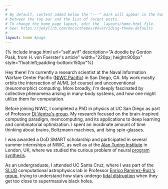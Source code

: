 ```yaml
---
#
# By default, content added below the "---" mark will appear in the home page
# between the top bar and the list of recent posts.
# To change the home page layout, edit the _layouts/home.html file.
# See: https://jekyllrb.com/docs/themes/#overriding-theme-defaults
#
layout: home #page
---
```

<!-- ![image](self.avif){: width="220px" style="float:left; padding-right:20px"} -->

{% include image.html url="self.avif" description="A doodle by Gordon Pask, from H. von Foerster's article" width="220px; height:900px" style="float:left;padding-bottom:150px"%}

Hey there! I'm currently a research scientist at the Naval Information Warfare Center Pacific ([NIWC Pacific](https://www.niwcpacific.navy.mil)) in San Diego, CA. My work mostly orbits the intersection of AI/ML (of course) and unconventional (neuromorphic) computing. More broadly, I'm deeply fascinated by collective phenomena arising in many-body systems, and how one might utilize them for computation.

Before joining NIWC, I completed a PhD in physics at UC San Diego as part of Professor [Di Ventra's group](https://diventra.physics.ucsd.edu). My research focused on the brain-inspired computing paradigm, memcomputing, and its applications to deep learning and combinatorial optimization. I spent an inordinate amount of time thinking about brains, Boltzmann machines, and Ising spin-glasses.

I was awarded a DoD SMART scholarship and participated in several summer internships at NIWC, as well as at the [Alan Turing Institute](https://www.turing.ac.uk) in London, UK, where we studied the curious problem of neural [program synthesis](https://en.wikipedia.org/wiki/Program_synthesis).

As an undergraduate, I attended UC Santa Cruz, where I was part of the [SLUG](https://astroslug.sites.ucsc.edu) computational astrophysics lab in Professor [Enrico Ramirez-Ruiz's group](https://www.ucolick.org/~enrico/home.html), trying to understand how stars undergo [tidal distruption](https://en.wikipedia.org/wiki/Tidal_disruption_event) when they get too close to supermassive black holes.